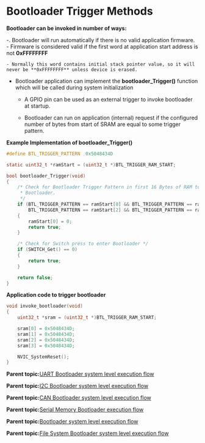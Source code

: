 # Bootloader Trigger Methods

**Bootloader can be invoked in number of ways:**

-. Bootloader will run automatically if there is no valid application firmware. - Firmware is considered valid if the first word at application start address is not **0xFFFFFFFF**

```
- Normally this word contains initial stack pointer value, so it will never be **0xFFFFFFFF** unless device is erased.
```

-   Bootloader application can implement the **bootloader\_Trigger\(\)** function which will be called during system initialization

    -   A GPIO pin can be used as an external trigger to invoke bootloader at startup.

    -   Bootloader can run on application \(internal\) request if the configured number of bytes from start of SRAM are equal to some trigger pattern.


**Example Implementation of bootloader\_Trigger\(\)**

```c
#define BTL_TRIGGER_PATTERN  0x5048434D

static uint32_t *ramStart = (uint32_t *)BTL_TRIGGER_RAM_START;

bool bootloader_Trigger(void)
{
    /* Check for Bootloader Trigger Pattern in first 16 Bytes of RAM to enter
     * Bootloader.
     */
    if (BTL_TRIGGER_PATTERN == ramStart[0] && BTL_TRIGGER_PATTERN == ramStart[1] &&
        BTL_TRIGGER_PATTERN == ramStart[2] && BTL_TRIGGER_PATTERN == ramStart[3])
    {
        ramStart[0] = 0;
        return true;
    }

    /* Check for Switch press to enter Bootloader */
    if (SWITCH_Get() == 0)
    {
        return true;
    }

    return false;
}

```

**Application code to trigger bootloader**

```c
void invoke_bootloader(void)
{
    uint32_t *sram = (uint32_t *)BTL_TRIGGER_RAM_START;

    sram[0] = 0x5048434D;
    sram[1] = 0x5048434D;
    sram[2] = 0x5048434D;
    sram[3] = 0x5048434D;

    NVIC_SystemReset();
}

```

**Parent topic:**[UART Bootloader system level execution flow](GUID-C34FDEFB-E3B0-4C31-9702-E3C457A1B6C7.md)

**Parent topic:**[I2C Bootloader system level execution flow](GUID-0F69B7CD-9FC1-43EC-BFBB-B52B8FBAFE9E.md)

**Parent topic:**[CAN Bootloader system level execution flow](GUID-58FF7035-084F-4CDE-A151-818752F0DCF2.md)

**Parent topic:**[Serial Memory Bootloader execution flow](GUID-A0B4A3D8-1681-4774-AF4E-2F076263772A.md)

**Parent topic:**[Bootloader system level execution flow](GUID-B1F2D637-5936-4FD2-BA57-9AEABCB58A3A.md)

**Parent topic:**[File System Bootloader system level execution flow](GUID-BF0771C3-3A36-4B29-9CD4-E9D7F6EC193F.md)

